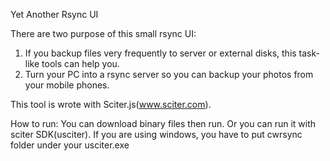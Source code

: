 Yet Another Rsync UI

There are two purpose of this small rsync UI:
1. If you backup files very frequently to server or external disks, this task-like tools can help you.
2. Turn your PC into a rsync server so you can backup your photos from your mobile phones.

This tool is wrote with Sciter.js(www.sciter.com).

How to run:
You can download binary files then run. Or you can run it with sciter SDK(usciter).
If you are using windows, you have to put cwrsync folder under your usciter.exe

